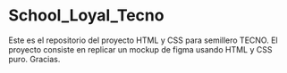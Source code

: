 # School_Loyal_Tecno

Este es el repositorio del proyecto HTML y CSS para semillero TECNO.
El proyecto consiste en replicar un mockup de figma usando HTML y CSS puro.
Gracias.
